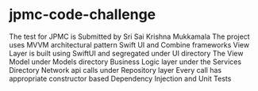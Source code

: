 # jpmc-code-challenge

The test for JPMC is Submitted by Sri Sai Krishna Mukkamala
The project uses MVVM architectural pattern
Swift UI and Combine frameworks
View Layer is built using SwiftUI and segregated under UI directory
The View Model under Models directory
Business Logic layer under the Services Directory
Network api calls under Repository layer
Every call has appropriate constructor based Dependency Injection and Unit Tests
